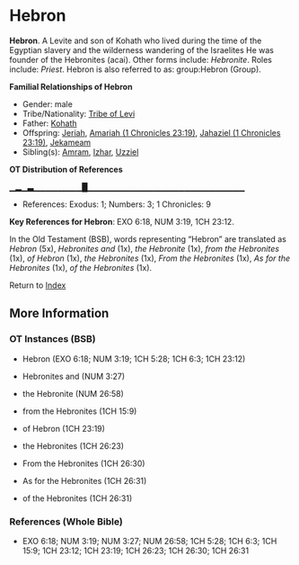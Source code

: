 # Hebron
**Hebron**. 
A Levite and son of Kohath who lived during the time of the Egyptian slavery and the wilderness wandering of the Israelites He was founder of the Hebronites (acai). 
Other forms include: 
*Hebronite*. 
Roles include: 
_Priest_. 
Hebron is also referred to as: 
group:Hebron (Group). 




**Familial Relationships of Hebron**


* Gender: male
* Tribe/Nationality: [Tribe of Levi](../../../groups/md/acai/Levi.md)
* Father: [Kohath](Kohath.md)
* Offspring: [Jeriah](Jeriah.md), [Amariah (1 Chronicles 23:19)](Amariah.3.md), [Jahaziel (1 Chronicles 23:19)](Jahaziel.3.md), [Jekameam](Jekameam.md)
* Sibling(s): [Amram](Amram.md), [Izhar](Izhar.md), [Uzziel](Uzziel.md)


**OT Distribution of References**

▁▂▁▃▁▁▁▁▁▁▁▁█▁▁▁▁▁▁▁▁▁▁▁▁▁▁▁▁▁▁▁▁▁▁▁▁▁▁
* References: Exodus: 1; Numbers: 3; 1 Chronicles: 9



**Key References for Hebron**: 
EXO 6:18, NUM 3:19, 1CH 23:12. 


In the Old Testament (BSB), words representing “Hebron” are translated as 
*Hebron* (5x), *Hebronites and* (1x), *the Hebronite* (1x), *from the Hebronites* (1x), *of Hebron* (1x), *the Hebronites* (1x), *From the Hebronites* (1x), *As for the Hebronites* (1x), *of the Hebronites* (1x). 




Return to [Index](00-Index.md)

## More Information

### OT Instances (BSB)

* Hebron (EXO 6:18; NUM 3:19; 1CH 5:28; 1CH 6:3; 1CH 23:12)

* Hebronites and (NUM 3:27)

* the Hebronite (NUM 26:58)

* from the Hebronites (1CH 15:9)

* of Hebron (1CH 23:19)

* the Hebronites (1CH 26:23)

* From the Hebronites (1CH 26:30)

* As for the Hebronites (1CH 26:31)

* of the Hebronites (1CH 26:31)



### References (Whole Bible)

* EXO 6:18; NUM 3:19; NUM 3:27; NUM 26:58; 1CH 5:28; 1CH 6:3; 1CH 15:9; 1CH 23:12; 1CH 23:19; 1CH 26:23; 1CH 26:30; 1CH 26:31



